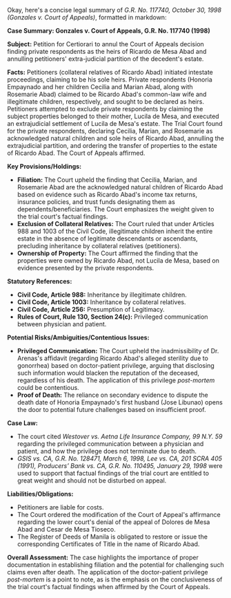 Okay, here's a concise legal summary of *G.R. No. 117740, October 30, 1998 (Gonzales v. Court of Appeals)*, formatted in markdown:

**Case Summary: Gonzales v. Court of Appeals, G.R. No. 117740 (1998)**

**Subject:** Petition for Certiorari to annul the Court of Appeals decision finding private respondents as the heirs of Ricardo de Mesa Abad and annulling petitioners' extra-judicial partition of the decedent's estate.

**Facts:** Petitioners (collateral relatives of Ricardo Abad) initiated intestate proceedings, claiming to be his sole heirs.  Private respondents (Honoria Empaynado and her children Cecilia and Marian Abad, along with Rosemarie Abad) claimed to be Ricardo Abad's common-law wife and illegitimate children, respectively, and sought to be declared as heirs. Petitioners attempted to exclude private respondents by claiming the subject properties belonged to their mother, Lucila de Mesa, and executed an extrajudicial settlement of Lucila de Mesa's estate. The Trial Court found for the private respondents, declaring Cecilia, Marian, and Rosemarie as acknowledged natural children and sole heirs of Ricardo Abad, annulling the extrajudicial partition, and ordering the transfer of properties to the estate of Ricardo Abad. The Court of Appeals affirmed.

**Key Provisions/Holdings:**

*   **Filiation:** The Court upheld the finding that Cecilia, Marian, and Rosemarie Abad are the acknowledged natural children of Ricardo Abad based on evidence such as Ricardo Abad's income tax returns, insurance policies, and trust funds designating them as dependents/beneficiaries. The Court emphasizes the weight given to the trial court's factual findings.
*   **Exclusion of Collateral Relatives:** The Court ruled that under Articles 988 and 1003 of the Civil Code, illegitimate children inherit the entire estate in the absence of legitimate descendants or ascendants, precluding inheritance by collateral relatives (petitioners).
*   **Ownership of Property:** The Court affirmed the finding that the properties were owned by Ricardo Abad, not Lucila de Mesa, based on evidence presented by the private respondents.

**Statutory References:**

*   **Civil Code, Article 988:** Inheritance by illegitimate children.
*   **Civil Code, Article 1003:** Inheritance by collateral relatives.
*   **Civil Code, Article 256:** Presumption of Legitimacy.
*   **Rules of Court, Rule 130, Section 24(c):** Privileged communication between physician and patient.

**Potential Risks/Ambiguities/Contentious Issues:**

*   **Privileged Communication:** The Court upheld the inadmissibility of Dr. Arenas's affidavit (regarding Ricardo Abad's alleged sterility due to gonorrhea) based on doctor-patient privilege, arguing that disclosing such information would blacken the reputation of the deceased, regardless of his death.  The application of this privilege *post-mortem* could be contentious.
*   **Proof of Death:** The reliance on secondary evidence to dispute the death date of Honoria Empaynado's first husband (Jose Libunao) opens the door to potential future challenges based on insufficient proof.

**Case Law:**

* The court cited *Westover vs. Aetna Life Insurance Company, 99 N.Y. 59* regarding the privileged communication between a physician and patient, and how the privilege does not terminate due to death.
* *GSIS vs. CA, G.R. No. 128471, March 6, 1998, Lee vs. CA, 201 SCRA 405 (1991), Producers’ Bank vs. CA, G.R. No. 110495, January 29, 1998* were used to support that factual findings of the trial court are entitled to great weight and should not be disturbed on appeal.

**Liabilities/Obligations:**

*   Petitioners are liable for costs.
*   The Court ordered the modification of the Court of Appeal's affirmance regarding the lower court's denial of the appeal of Dolores de Mesa Abad and Cesar de Mesa Tioseco.
*   The Register of Deeds of Manila is obligated to restore or issue the corresponding Certificates of Title in the name of Ricardo Abad.

**Overall Assessment:** The case highlights the importance of proper documentation in establishing filiation and the potential for challenging such claims even after death.  The application of the doctor-patient privilege *post-mortem* is a point to note, as is the emphasis on the conclusiveness of the trial court's factual findings when affirmed by the Court of Appeals.
